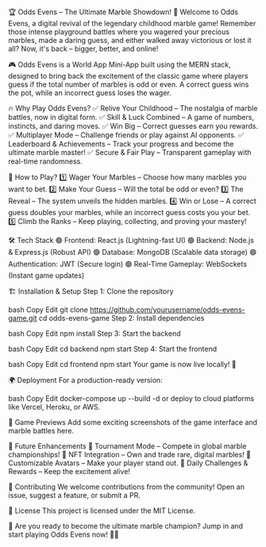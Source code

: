 🏆 Odds Evens – The Ultimate Marble Showdown! 🎲
Welcome to Odds Evens, a digital revival of the legendary childhood marble game! Remember those intense playground battles where you wagered your precious marbles, made a daring guess, and either walked away victorious or lost it all? Now, it's back – bigger, better, and online!

🎮 Odds Evens is a World App Mini-App built using the MERN stack, designed to bring back the excitement of the classic game where players guess if the total number of marbles is odd or even. A correct guess wins the pot, while an incorrect guess loses the wager.

🔥 Why Play Odds Evens?
✅ Relive Your Childhood – The nostalgia of marble battles, now in digital form.
✅ Skill & Luck Combined – A game of numbers, instincts, and daring moves.
✅ Win Big – Correct guesses earn you rewards.
✅ Multiplayer Mode – Challenge friends or play against AI opponents.
✅ Leaderboard & Achievements – Track your progress and become the ultimate marble master!
✅ Secure & Fair Play – Transparent gameplay with real-time randomness.

🎯 How to Play?
1️⃣ Wager Your Marbles – Choose how many marbles you want to bet.
2️⃣ Make Your Guess – Will the total be odd or even?
3️⃣ The Reveal – The system unveils the hidden marbles.
4️⃣ Win or Lose – A correct guess doubles your marbles, while an incorrect guess costs you your bet.
5️⃣ Climb the Ranks – Keep playing, collecting, and proving your mastery!

🛠️ Tech Stack
🟢 Frontend: React.js (Lightning-fast UI)
🟢 Backend: Node.js & Express.js (Robust API)
🟢 Database: MongoDB (Scalable data storage)
🟢 Authentication: JWT (Secure login)
🟢 Real-Time Gameplay: WebSockets (Instant game updates)

🏗️ Installation & Setup
Step 1: Clone the repository

bash
Copy
Edit
git clone https://github.com/yourusername/odds-evens-game.git
cd odds-evens-game
Step 2: Install dependencies

bash
Copy
Edit
npm install
Step 3: Start the backend

bash
Copy
Edit
cd backend
npm start
Step 4: Start the frontend

bash
Copy
Edit
cd frontend
npm start
Your game is now live locally! 🎉

🌍 Deployment
For a production-ready version:

bash
Copy
Edit
docker-compose up --build -d
or deploy to cloud platforms like Vercel, Heroku, or AWS.

📸 Game Previews
Add some exciting screenshots of the game interface and marble battles here.

🚀 Future Enhancements
🔹 Tournament Mode – Compete in global marble championships!
🔹 NFT Integration – Own and trade rare, digital marbles!
🔹 Customizable Avatars – Make your player stand out.
🔹 Daily Challenges & Rewards – Keep the excitement alive!

🤝 Contributing
We welcome contributions from the community! Open an issue, suggest a feature, or submit a PR.

📜 License
This project is licensed under the MIT License.

🎉 Are you ready to become the ultimate marble champion? Jump in and start playing Odds Evens now! 🚀🎲